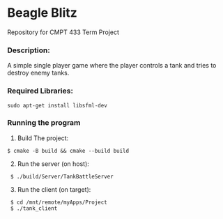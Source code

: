 # Beagle Blitz
Repository for CMPT 433 Term Project

### Description:
A simple single player game where the player controls a tank and tries to destroy enemy tanks. 

### Required Libraries:

```
sudo apt-get install libsfml-dev
```
### Running the program

1) Build The project:
```
$ cmake -B build && cmake --build build
```
2) Run the server (on host):
```
 $ ./build/Server/TankBattleServer
```
3) Run the client (on target):
```
 $ cd /mnt/remote/myApps/Project
 $ ./tank_client
```

